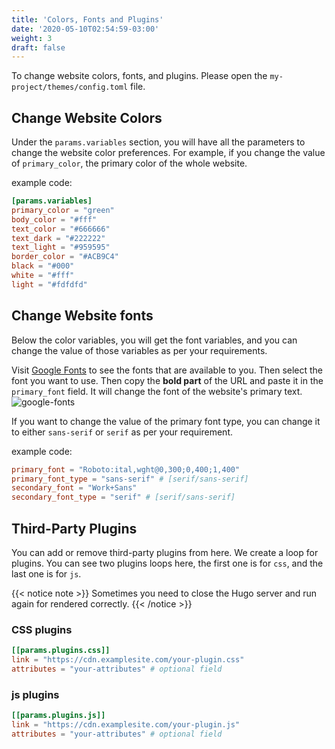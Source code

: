 ```yaml
---
title: 'Colors, Fonts and Plugins'
date: '2020-05-10T02:54:59-03:00'
weight: 3
draft: false
---
```


To change website colors, fonts, and plugins. Please open the `my-project/themes/config.toml` file.

## Change Website Colors

Under the `params.variables` section, you will have all the parameters to change the website color preferences. For example, if you change the value of `primary_color`, the primary color of the whole website.

example code:

```toml
[params.variables]
primary_color = "green"
body_color = "#fff"
text_color = "#666666"
text_dark = "#222222"
text_light = "#959595"
border_color = "#ACB9C4"
black = "#000"
white = "#fff"
light = "#fdfdfd"
```

## Change Website fonts

Below the color variables, you will get the font variables, and you can change the value of those variables as per your requirements.

Visit [Google Fonts](https://fonts.google.com/) to see the fonts that are available to you. Then select the font you want to use. Then copy the **bold part** of the URL and paste it in the `primary_font` field. It will change the font of the website's primary text.
![google-fonts](/images/theme-settings/google-fonts.png)

If you want to change the value of the primary font type, you can change it to either `sans-serif` or `serif` as per your requirement.

example code:

```toml
primary_font = "Roboto:ital,wght@0,300;0,400;1,400"
primary_font_type = "sans-serif" # [serif/sans-serif]
secondary_font = "Work+Sans"
secondary_font_type = "serif" # [serif/sans-serif]
```

## Third-Party Plugins

You can add or remove third-party plugins from here. We create a loop for plugins. You can see two plugins loops here, the first one is for `css`, and the last one is for `js`.

{{< notice note >}}
Sometimes you need to close the Hugo server and run again for rendered correctly.
{{< /notice >}}

### CSS plugins

```toml
[[params.plugins.css]]
link = "https://cdn.examplesite.com/your-plugin.css"
attributes = "your-attributes" # optional field
```

### js plugins

```toml
[[params.plugins.js]]
link = "https://cdn.examplesite.com/your-plugin.js"
attributes = "your-attributes" # optional field
```
